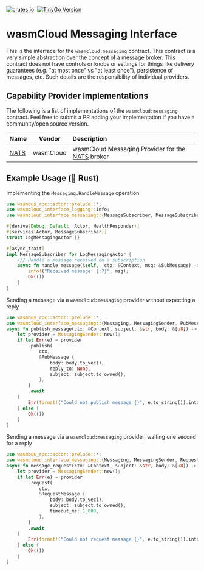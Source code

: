 [![crates.io](https://img.shields.io/crates/v/wasmcloud-interface-messaging.svg)](https://crates.io/crates/wasmcloud-interface-messaging)&nbsp;
[![TinyGo Version](https://img.shields.io/github/go-mod/go-version/wasmcloud/interfaces?label=TinyGo&filename=messaging%2Ftinygo%2Fgo.mod)](https://pkg.go.dev/github.com/wasmcloud/interfaces/messaging/tinygo)
# wasmCloud Messaging Interface
This is the interface for the `wasmcloud:messaging` contract. This contract is a very simple abstraction over the concept of a message broker. This contract does not have controls or knobs or settings for things like delivery guarantees (e.g. "at most once" vs "at least once"), persistence of messages, etc. Such details are the responsibility of individual providers.

## Capability Provider Implementations
The following is a list of implementations of the `wasmcloud:messaging` contract. Feel free to submit a PR adding your implementation if you have a community/open source version.

| Name | Vendor | Description |
| :--- | :---: | :--- |
| [NATS](https://github.com/wasmCloud/capability-providers/tree/main/nats) | wasmCloud | wasmCloud Messaging Provider for the [NATS](https://nats.io) broker

## Example Usage (🦀 Rust)
Implementing the `Messaging.HandleMessage` operation
```rust
use wasmbus_rpc::actor::prelude::*;
use wasmcloud_interface_logging::info;
use wasmcloud_interface_messaging::{MessageSubscriber, MessageSubscriberReceiver, SubMessage};

#[derive(Debug, Default, Actor, HealthResponder)]
#[services(Actor, MessageSubscriber)]
struct LogMessagingActor {}

#[async_trait]
impl MessageSubscriber for LogMessagingActor {
    /// Handle a message received on a subscription
    async fn handle_message(&self, _ctx: &Context, msg: &SubMessage) -> RpcResult<()> {
        info!("Received message: {:?}", msg);
        Ok(())
    }
}
```

Sending a message via a `wasmcloud:messaging` provider without expecting a reply
```rust
use wasmbus_rpc::actor::prelude::*;
use wasmcloud_interface_messaging::{Messaging, MessagingSender, PubMessage};
async fn publish_message(ctx: &Context, subject: &str, body: &[u8]) -> RpcResult<()> {
    let provider = MessagingSender::new();
    if let Err(e) = provider
        .publish(
            ctx,
            &PubMessage {
                body: body.to_vec(),
                reply_to: None,
                subject: subject.to_owned(),
            },
        )
        .await
    {
        Err(format!("Could not publish message {}", e.to_string()).into())
    } else {
        Ok(())
    }
}
```

Sending a message via a `wasmcloud:messaging` provider, waiting one second for a reply
```rust
use wasmbus_rpc::actor::prelude::*;
use wasmcloud_interface_messaging::{Messaging, MessagingSender, RequestMessage};
async fn message_request(ctx: &Context, subject: &str, body: &[u8]) -> RpcResult<()> {
    let provider = MessagingSender::new();
    if let Err(e) = provider
        .request(
            ctx,
            &RequestMessage {
                body: body.to_vec(),
                subject: subject.to_owned(),
                timeout_ms: 1_000,
            },
        )
        .await
    {
        Err(format!("Could not request message {}", e.to_string()).into())
    } else {
        Ok(())
    }
}
```